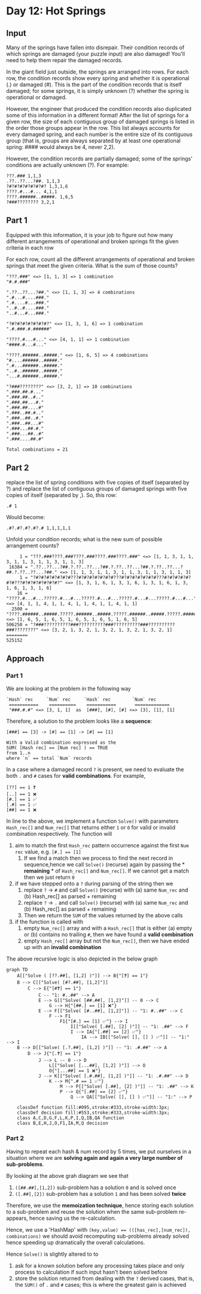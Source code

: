 # Day 12: Hot Springs

## Input
Many of the springs have fallen into disrepair. Their condition records of which springs are damaged (your puzzle input) are also damaged! You'll need to help them repair the damaged records.

In the giant field just outside, the springs are arranged into rows. For each row, the condition records show every spring and whether it is operational (.) or damaged (#). This is the part of the condition records that is itself damaged; for some springs, it is simply unknown (?) whether the spring is operational or damaged.

However, the engineer that produced the condition records also duplicated some of this information in a different format! After the list of springs for a given row, the size of each contiguous group of damaged springs is listed in the order those groups appear in the row. This list always accounts for every damaged spring, and each number is the entire size of its contiguous group (that is, groups are always separated by at least one operational spring: #### would always be 4, never 2,2).

However, the condition records are partially damaged; some of the springs' conditions are actually unknown (?). For example:
```
???.### 1,1,3
.??..??...?##. 1,1,3
?#?#?#?#?#?#?#? 1,3,1,6
????.#...#... 4,1,1
????.######..#####. 1,6,5
?###???????? 3,2,1
```
## Part 1
Equipped with this information, it is your job to figure out how many different arrangements of operational and broken springs fit the given criteria in each row

For each row, count all the different arrangements of operational and broken springs that meet the given criteria. What is the sum of those counts?
```
"???.###" <=> [1, 1, 3] => 1 combination
"#.#.###"

".??..??...?##." <=> [1, 1, 3] => 4 combinations
".#...#....###."
".#....#...###."
"..#..#....###."
"..#...#...###."

"?#?#?#?#?#?#?#?" <=> [1, 3, 1, 6] => 1 combination
".#.###.#.######"

"????.#...#..." <=> [4, 1, 1] => 1 combination
"####.#...#..."

"????.######..#####." <=> [1, 6, 5] => 4 combinations
"#....######..#####."
".#...######..#####."
"..#..######..#####."
"...#.######..#####."

"?###????????" <=> [3, 2, 1] => 10 combinations 
".###.##.#..."
".###.##..#.."
".###.##...#."
".###.##....#"
".###..##.#.."
".###..##..#."
".###..##...#"
".###...##.#."
".###...##..#"
".###....##.#"

Total combinations = 21
```
## Part 2
replace the list of spring conditions with five copies of itself (separated by ?) and replace the list of contiguous groups of damaged springs with five copies of itself (separated by ,).
So, this row:
```
.# 1
```
Would become:

```
.#?.#?.#?.#?.# 1,1,1,1,1
```
Unfold your condition records; what is the new sum of possible arrangement counts?

```
     1 = "???.###????.###????.###????.###????.###" <=> [1, 1, 3, 1, 1, 3, 1, 1, 3, 1, 1, 3, 1, 1, 3]
 16384 = ".??..??...?##.?.??..??...?##.?.??..??...?##.?.??..??...?##.?.??..??...?##." <=> [1, 1, 3, 1, 1, 3, 1, 1, 3, 1, 1, 3, 1, 1, 3]
     1 = "?#?#?#?#?#?#?#???#?#?#?#?#?#?#???#?#?#?#?#?#?#???#?#?#?#?#?#?#???#?#?#?#?#?#?#?" <=> [1, 3, 1, 6, 1, 3, 1, 6, 1, 3, 1, 6, 1, 3, 1, 6, 1, 3, 1, 6]
    16 = "????.#...#...?????.#...#...?????.#...#...?????.#...#...?????.#...#..." <=> [4, 1, 1, 4, 1, 1, 4, 1, 1, 4, 1, 1, 4, 1, 1]
  2500 = "????.######..#####.?????.######..#####.?????.######..#####.?????.######..#####.?????.######..#####." <=> [1, 6, 5, 1, 6, 5, 1, 6, 5, 1, 6, 5, 1, 6, 5]
506250 = "?###??????????###??????????###??????????###??????????###????????" <=> [3, 2, 1, 3, 2, 1, 3, 2, 1, 3, 2, 1, 3, 2, 1]
========
525152
```
## Approach
### Part 1
We are looking at the problem in the following way
```
`Hash` rec     `Num` rec     `Hash` rec        `Num` rec
 ===========    ==========    ===========       =============
 "###.#.#" <=> [3, 1, 1]  as  [###], [#], [#] <=> [3], [1], [1]
```
Therefore, a solution to the problem looks like a **sequence**:
```
[###] == [3] -> [#] == [1] -> [#] == [1]

With a Valid combination expressed as the
SUM( [Hash rec] == [Num rec] ) == TRUE 
from 1..n 
where `n` == total `Num` records
```
In a case where a damaged record `?` is present, we need to evaluate the both  `.` and `#` cases for **valid combinations**. For example,
```text
[??] == 1 ❓
[..] == 1 ❌
[#.] == 1 ✅
[.#] == 1 ✅
[##] == 1 ❌
```
In line to the above, we implement a function `Solve()` with parameters `Hash_rec[]` and `Num_rec[]` that returns either `1` or `0` for valid or invalid combination respectively.
The function will
1. aim to match the first `Hash_rec` pattern occurrence against the first `Num rec` value, e.g. `[#.] == [1]`
   1. If we find a match then we process to find the next record in sequence,hence we call `Solve()` (recurse) again by passing the * **remaining** * of `Hash_rec[]` and `Num_rec[]`. If we cannot get a match then we just return `0` 
2. if we have stepped onto a `?` during parsing of the string then we 
   1. replace `?` -> `#` and call `Solve()` (recurse) with (a) same `Num_rec` and (b) Hash_rec[] as parsed + remaining
   2. replace `?` -> `.` and call `Solve()` (recurse) with (a) same `Num_rec` and (b) Hash_rec[] as parsed + remaining
   3. Then we return the `SUM` of the values returned by the above calls
3. if the function is called with 
   1. empty `Num_rec[]` array and with a `Hash_rec[]` that is either (a) empty or (b) contains no trailing `#`, then we have found a **valid combination**
   2. empty `Hash_rec[]` array but not the `Num_rec[]`, then we have ended up with an **invalid combination** 

The above recursive logic is also depicted in the below graph
```mermaid
graph TD
    A[["Solve ( [??.##], [1,2] )"]] --> B{"[❓] == 1"}
    B --> C[["Solve( [#?.##], [1,2]"]] 
        C --> E{"[#❓] == 1"} 
            C -- "1: #..##" --> A
            E --> G[["Solve( [##.##], [1,2]"]] -- 0 --> C
                G --> H{"[##.] == [1] ❌"}
            E --> F[["Solve( [#..##], [1,2]"]] -- "1: #..##" --> C
                F --> F1 
                    F1{"[#.] == [1] ✅"} --> I
                        I[["Solve( [.##], [2] )"]] -- "1: .##" --> F
                        I --> IA{"[.##] == [2] ✅"}
                            IA --> IB[["Solve( [], [] ) ✅"]] -- "1:" --> I
    B --> D[["Solve( [.?.##], [1,2] )"]] -- "1: .#.##" --> A
        D --> J{"[.❓] == 1"}
            J --> L -- 0 --> D 
                L[["Solve( [...##], [1,2] )"]] --> O
                O{"[...##] == 1 ❌"}
            J --> K[["Solve( [.#.##], [1,2] )"]] -- "1: .#.##" --> D
                K --> M{".# == 1 ✅"}
                    M --> P[["Solve( [.##], [2] )"]] -- "1: .##" --> K
                    P --> Q{"[.##] == [2] ✅"}
                        Q --> QA[["Solve( [], [] ) ✅"]] -- "1:" --> P

    classDef function fill:#095,stroke:#333,stroke-width:3px;
    classDef decision fill:#553,stroke:#333,stroke-width:3px;
    class A,C,D,G,F,L,K,P,I,Q,IB,QA function
    class B,E,H,J,O,F1,IA,M,Q decision
```
### Part 2
Having to repeat each hash & num record by 5 times, we put ourselves in a situation where we are **solving again and again a very large number of sub-problems**. 

By looking at the above grah diagram we see that
1. `([##.##],[1,2])` sub-problem has a solution `0` and is solved once
2. `([.##],[2])` sub-problem has a solution `1` and has been solved **twice**

Therefore, we use the **memoization technique**, hence storing each solution to a sub-problem and reuse the solution when the same sub-problem re-appears, hence saving us the re-calculation.

Hence, we use a 'HashMap' with `(key,value) == (([has_rec],[num_rec]), combinations)` we should avoid recomputing sub-problems already solved hence speeding up dramatically the overall calculations.

Hence `Solve()` is slightly altered to to 
1. ask for a known solution before any processing takes place and only process to calculation if such input hasn't been solved before
2. store the solution returned from dealing with the `?` derived cases, that is, the `SUM()` of `.` and `#` cases; this is where the greatest gain is achieved


